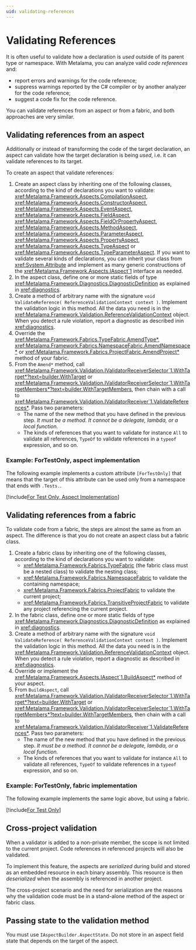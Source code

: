 ```yaml
---
uid: validating-references
---
```


# Validating References

It is often useful to validate how a declaration is _used_ outside of its parent type or namespace. With Metalama, you can analyze valid _code references_ and:

* report errors and warnings for the code reference;
* suppress warnings reported by the C# compiler or by another analyzer for the code reference;
* suggest a code fix for the code reference.

You can validate references from an aspect or from a fabric, and both approaches are very similar.

## Validating references from an aspect

Additionally or instead of transforming the code of the target declaration, an aspect can validate how the target declaration is being _used_, i.e. it can validate references to its target.

To create an aspect that validate references:

1. Create an aspect class by inheriting one of the following classes, according to the kind of declarations you want to validate: <xref:Metalama.Framework.Aspects.CompilationAspect>, 
<xref:Metalama.Framework.Aspects.ConstructorAspect>, <xref:Metalama.Framework.Aspects.EventAspect>,
<xref:Metalama.Framework.Aspects.FieldAspect>, <xref:Metalama.Framework.Aspects.FieldOrPropertyAspect>, 
<xref:Metalama.Framework.Aspects.MethodAspect>, <xref:Metalama.Framework.Aspects.ParameterAspect>, 
<xref:Metalama.Framework.Aspects.PropertyAspect>, <xref:Metalama.Framework.Aspects.TypeAspect> or <xref:Metalama.Framework.Aspects.TypeParameterAspect>. If you want to validate several kinds of declarations, you can inherit your class from <xref:System.Attribute> and implement as many generic constructions of the <xref:Metalama.Framework.Aspects.IAspect`1> interface as needed.
2. In the aspect class, define one or more static fields of type <xref:Metalama.Framework.Diagnostics.DiagnosticDefinition> as explained in <xref:diagnostics>.
3. Create a method of arbitrary name with the signature `void ValidateReference( ReferenceValidationContext context )`. Implement the validation logic in this method. All the data you need is in the <xref:Metalama.Framework.Validation.ReferenceValidationContext> object. When you detect a rule violation, report a diagnostic as described inin <xref:diagnostics>.
4. Override the <xref:Metalama.Framework.Fabrics.TypeFabric.AmendType*>, <xref:Metalama.Framework.Fabrics.NamespaceFabric.AmendNamespace*> or <xref:Metalama.Framework.Fabrics.ProjectFabric.AmendProject*> method of your fabric.
5. From the `Amend*` method, call <xref:Metalama.Framework.Validation.IValidatorReceiverSelector`1.WithTarget*?text=builder.WithTarget> or <xref:Metalama.Framework.Validation.IValidatorReceiverSelector`1.WithTargetMembers*?text=builder.WithTargetMembers>, then chain with a call to <xref:Metalama.Framework.Validation.IValidatorReceiver`1.ValidateReferences*>. Pass two parameters:
   - The name of the new method that you have defined in the previous step. *It must be a method. It cannot be a delegate, lambda, or a local function.*
   - The kinds of references that you want to validate for instance `All` to validate all references, `TypeOf` to validate references in a `typeof` expression, and so on.


### Example: ForTestOnly, aspect implementation

The following example implements a custom attribute `[ForTestOnly]` that means that the target of this attribute can be used only from a namespace that ends with `.Tests.`.

[!include[For Test Only, Aspect Implementation](../../code/Metalama.Documentation.SampleCode.AspectFramework/ForTestOnly.cs)]


##  Validating references from a fabric

To validate code from a fabric, the steps are almost the same as from an aspect. The difference is that you do not create an aspect class but a fabric class.


1. Create a fabric class by inheriting one of the following classes, according to the kind of declarations you want to validate: 
   * <xref:Metalama.Framework.Fabrics.TypeFabric> (the fabric class must be a nested class) to validate the nesting class;
   * <xref:Metalama.Framework.Fabrics.NamespaceFabric> to validate the containing namespace;
   * <xref:Metalama.Framework.Fabrics.ProjectFabric> to validate the current project;
   * <xref:Metalama.Framework.Fabrics.TransitiveProjectFabric> to validate any project referencing the current project.
2. In the fabric class, define one or more static fields of type <xref:Metalama.Framework.Diagnostics.DiagnosticDefinition> as explained in <xref:diagnostics>.
3. Create a method of arbitrary name with the signature `void ValidateReference( ReferenceValidationContext context )`. Implement the validation logic in this method. All the data you need is in the <xref:Metalama.Framework.Validation.ReferenceValidationContext> object. When you detect a rule violation, report a diagnostic as described in <xref:diagnostics>.
4. Override or implement the <xref:Metalama.Framework.Aspects.IAspect`1.BuildAspect*> method of your aspect.
5. From `BuildAspect`, call <xref:Metalama.Framework.Validation.IValidatorReceiverSelector`1.WithTarget*?text=builder.WithTarget> or <xref:Metalama.Framework.Validation.IValidatorReceiverSelector`1.WithTargetMembers*?text=builder.WithTargetMembers>, then chain with a call to <xref:Metalama.Framework.Validation.IValidatorReceiver`1.ValidateReferences*>. Pass two parameters:
   - The name of the new method that you have defined in the previous step. *It must be a method. It cannot be a delegate, lambda, or a local function.*
   - The kinds of references that you want to validate for instance `All` to validate all references, `TypeOf` to validate references in a `typeof` expression, and so on.

### Example: ForTestOnly, fabric implementation

The following example implements the same logic above, but using a fabric.

[!include[For Test Only](../../code/Metalama.Documentation.SampleCode.AspectFramework/ForTestOnly_Fabric.cs)]


## Cross-project validation

When a validator is added to a non-private member, the scope is not limited to the current project. Code references in referenced projects will also be validated.

To implement this feature, the aspects are _serialized_ during build and stored as an embedded resource in each binary assembly. This resource is then _deserialized_ when the assembly is referenced in another project.

The cross-project scenario and the need for serialization are the reasons why the validation code must be in a stand-alone method of the aspect or fabric class.


## Passing state to the validation method

You must use `IAspectBuilder.AspectState`. Do not store in an aspect field state that depends on the target of the aspect.